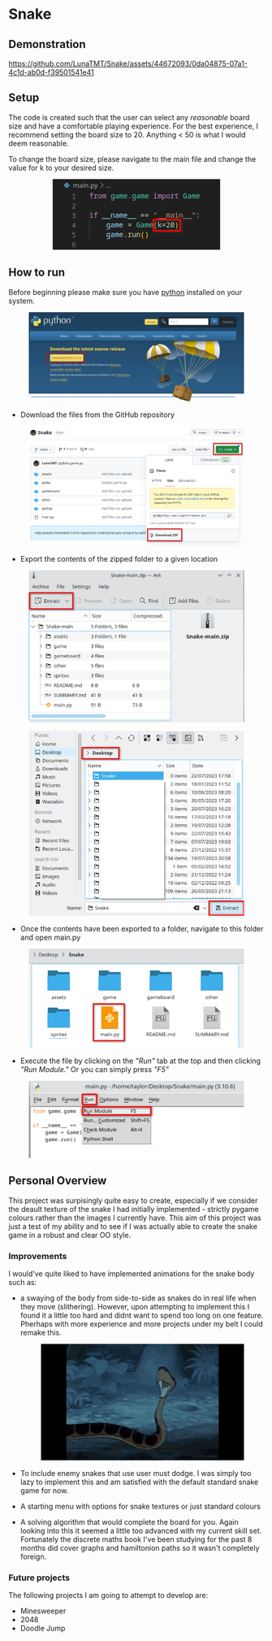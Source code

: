 
# Snake

## Demonstration

https://github.com/LunaTMT/Snake/assets/44672093/0da04875-07a1-4c1d-ab0d-f39501541e41

## Setup

The code is created such that the user can select any _reasonable_ board size and have a comfortable playing experience. For the best experience, I recommend setting the board size to 20. Anything < 50 is what I would deem reasonable.

To change the board size, please navigate to the main file and change the value for k to your desired size.

<div align="center">

<figure><img src=".gitbook/assets/image (1).png" alt=""><figcaption></figcaption></figure>

</div>



## How to run

Before beginning please make sure you have [python](https://www.python.org/downloads/) installed on your system.

<div align="center">

<figure><img src=".gitbook/assets/image (4).png" alt=""><figcaption></figcaption></figure>

</div>

* Download the files from the GitHub repository

<div align="center">

<figure><img src=".gitbook/assets/image (3).png" alt=""><figcaption></figcaption></figure>

</div>

* Export the contents of the zipped folder to a given location

<div align="center">

<figure><img src=".gitbook/assets/image (1) (1).png" alt=""><figcaption></figcaption></figure>

</div>

<div align="center">

<figure><img src=".gitbook/assets/image.png" alt=""><figcaption></figcaption></figure>

</div>

* Once the contents have been exported to a folder, navigate to this folder and open main.py

<div align="center">

<figure><img src=".gitbook/assets/image (6).png" alt=""><figcaption></figcaption></figure>

</div>

* Execute the file by clicking on the _"Run"_ tab at the top and then clicking _"Run Module."_ Or you can simply press _"F5"_

<div align="center">

<figure><img src=".gitbook/assets/image (2).png" alt=""><figcaption></figcaption></figure>

</div>

## Personal Overview

This project was surpisingly quite easy to create, especially if we consider the deault texture of the snake I had initially implemented - strictly pygame colours rather than the images I currently have. This aim of this project was just a test of my ability and to see if I was actually able to create the snake game in a robust and clear OO style.&#x20;



### Improvements

I would've quite liked to have implemented animations for the snake body such as:

*   a swaying of the body from side-to-side as snakes do in real life when they move (slithering). However, upon attempting to implement this I found it a little too hard and didnt want to spend too long on one feature. Pherhaps with more experience and more projects under my belt I could remake this.

    <figure><img src=".gitbook/assets/slither.gif" alt=""><figcaption></figcaption></figure>


* To include enemy snakes that use user must dodge. I was simply too lazy to implement this and  am satisfied with the default standard snake game for now.&#x20;
* A starting menu with options for snake textures or just standard colours
* A solving algorithm that would complete the board for you. Again looking into this it seemed a little too advanced with my current skill set. Fortunately the discrete maths book I've been studying for the past 8 months did cover graphs and hamiltonion paths so it wasn't completely foreign.

### Future projects&#x20;

The following projects I am going to attempt to develop are:

* Minesweeper
* 2048
* Doodle Jump
